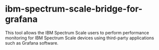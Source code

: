 # ibm-spectrum-scale-bridge-for-grafana
This tool allows the IBM Spectrum Scale users to perform performance monitoring for IBM Spectrum Scale devices using third-party applications such as Grafana software.
